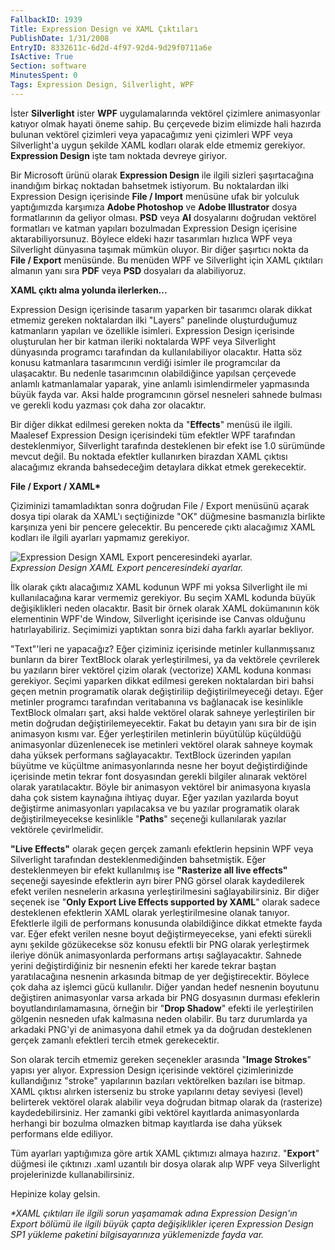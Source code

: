 ```yaml
---
FallbackID: 1939
Title: Expression Design ve XAML Çıktıları
PublishDate: 1/31/2008
EntryID: 8332611c-6d2d-4f97-92d4-9d29f0711a6e
IsActive: True
Section: software
MinutesSpent: 0
Tags: Expression Design, Silverlight, WPF
---
```

İster **Silverlight** ister **WPF** uygulamalarında vektörel çizimlere
animasyonlar katıyor olmak hayati öneme sahip. Bu çerçevede bizim
elimizde hali hazırda bulunan vektörel çizimleri veya yapacağımız yeni
çizimleri WPF veya Silverlight'a uygun şekilde XAML kodları olarak elde
etmemiz gerekiyor. **Expression Design** işte tam noktada devreye
giriyor.

Bir Microsoft ürünü olarak **Expression Design** ile ilgili sizleri
şaşırtacağına inandığım birkaç noktadan bahsetmek istiyorum. Bu
noktalardan ilki Expression Design içerisinde **File / Import** menüsüne
ufak bir yolculuk yaptığımızda karşımıza **Adobe Photoshop** ve **Adobe
Illustrator** dosya formatlarının da geliyor olması. **PSD** veya **AI**
dosyalarını doğrudan vektörel formatları ve katman yapıları bozulmadan
Expression Design içerisine aktarabiliyorsunuz. Böylece eldeki hazır
tasarımları hızlıca WPF veya Silverlight dünyasına taşımak mümkün
oluyor. Bir diğer şaşırtıcı nokta da **File / Export** menüsünde. Bu
menüden WPF ve Silverlight için XAML çıktıları almanın yanı sıra **PDF**
veya **PSD** dosyaları da alabiliyoruz.

**XAML çıktı alma yolunda ilerlerken...**

Expression Design içerisinde tasarım yaparken bir tasarımcı olarak
dikkat etmemiz gereken noktalardan ilki "Layers" panelinde
oluşturduğumuz katmanların yapıları ve özellikle isimleri. Expression
Design içerisinde oluşturulan her bir katman ileriki noktalarda WPF veya
Silverlight dünyasında programcı tarafından da kullanılabiliyor
olacaktır. Hatta söz konusu katmanlara tasarımcının verdiği isimler ile
programcılar da ulaşacaktır. Bu nedenle tasarımcının olabildiğince
yapılsan çerçevede anlamlı katmanlamalar yaparak, yine anlamlı
isimlendirmeler yapmasında büyük fayda var. Aksi halde programcının
görsel nesneleri sahnede bulması ve gerekli kodu yazması çok daha zor
olacaktır.

Bir diğer dikkat edilmesi gereken nokta da "**Effects**" menüsü ile
ilgili. Maalesef Expression Design içerisindeki tüm efektler WPF
tarafından desteklenmiyor, Silverlight tarafında desteklenen bir efekt
ise 1.0 sürümünde mevcut değil. Bu noktada efektler kullanırken birazdan
XAML çıktısı alacağımız ekranda bahsedeceğim detaylara dikkat etmek
gerekecektir.

**File / Export / XAML\***

Çiziminizi tamamladıktan sonra doğrudan File / Export menüsünü açarak
dosya tipi olarak da XAML'ı seçtiğinizde "OK" düğmesine basmanızla
birlikte karşınıza yeni bir pencere gelecektir. Bu pencerede çıktı
alacağımız XAML kodları ile ilgili ayarları yapmamız gerekiyor.

![Expression Design XAML Export penceresindeki
ayarlar.](http://cdn.daron.yondem.com/assets/1939/31012008_1.png)\
*Expression Design XAML Export penceresindeki ayarlar.*

İlk olarak çıktı alacağımız XAML kodunun WPF mi yoksa Silverlight ile mi
kullanılacağına karar vermemiz gerekiyor. Bu seçim XAML kodunda büyük
değişiklikleri neden olacaktır. Basit bir örnek olarak XAML dokümanının
kök elementinin WPF'de Window, Silverlight içerisinde ise Canvas
olduğunu hatırlayabiliriz. Seçimimizi yaptıktan sonra bizi daha farklı
ayarlar bekliyor.

"Text"'leri ne yapacağız? Eğer çiziminiz içerisinde metinler
kullanmışsanız bunların da birer TextBlock olarak yerleştirilmesi, ya da
vektörele çevrilerek bu yazıların birer vektörel çizim olarak
(vectorize) XAML koduna konması gerekiyor. Seçimi yaparken dikkat
edilmesi gereken noktalardan biri bahsi geçen metnin programatik olarak
değiştiriliip değiştirilmeyeceği detayı. Eğer metinler programcı
tarafından veritabanına vs bağlanacak ise kesinlikle TextBlock olmaları
şart, aksi halde vektörel olarak sahneye yerleştirilen bir metin
doğrudan değiştirilemeyecektir. Fakat bu detayın yanı sıra bir de işin
animasyon kısmı var. Eğer yerleştirilen metinlerin büyütülüp küçüldüğü
animasyonlar düzenlenecek ise metinleri vektörel olarak sahneye koymak
daha yüksek performans sağlayacaktır. TextBlock üzerinden yapılan
büyütme ve küçültme animasyonlarında nesne her boyut değiştirdiğinde
içerisinde metin tekrar font dosyasından gerekli bilgiler alınarak
vektörel olarak yaratılacaktır. Böyle bir animasyon vektörel bir
animasyona kıyasla daha çok sistem kaynağına ihtiyaç duyar. Eğer yazılan
yazılarda boyut değiştirme animasyonları yapılacaksa ve bu yazılar
programatik olarak değiştirilmeyecekse kesinlikle "**Paths**" seçeneği
kullanılarak yazılar vektörele çevirlmelidir.

**"Live Effects"** olarak geçen gerçek zamanlı efektlerin hepsinin WPF
veya Silverlight tarafından desteklenmediğinden bahsetmiştik. Eğer
desteklenmeyen bir efekt kullanılmış ise **"Rasterize all live
effects"** seçeneği sayesinde efektlerin ayrı birer PNG görsel olarak
kaydedilerek efekt verilen nesnelerin arkasına yerleştirilmesini
sağlayabilirsiniz. Bir diğer seçenek ise "**Only Export Live Effects
supported by XAML**" olarak sadece desteklenen efektlerin XAML olarak
yerleştirilmesine olanak tanıyor. Efektlerle ilgili de performans
konusunda olabildiğince dikkat etmekte fayda var. Eğer efekt verilen
nesne boyut değiştirmeyecekse, yani efekti sürekli aynı şekilde
gözükecekse söz konusu efektli bir PNG olarak yerleştirmek ileriye dönük
animasyonlarda performans artışı sağlayacaktır. Sahnede yerini
değiştirdiğiniz bir nesnenin efekti her karede tekrar baştan
yaratılacağına nesnenin arkasında bitmap de yer değiştirecektir. Böylece
çok daha az işlemci gücü kullanılır. Diğer yandan hedef nesnenin
boyutunu değiştiren animasyonlar varsa arkada bir PNG dosyasının durması
efeklerin boyutlandırılamamasına, örneğin bir "**Drop Shadow**" efekti
ile yerleştirilen gölgenin nesneden ufak kalmasına neden olabilir. Bu
tarz durumlarda ya arkadaki PNG'yi de animasyona dahil etmek ya da
doğrudan desteklenen gerçek zamanlı efektleri tercih etmek gerekecektir.

Son olarak tercih etmemiz gereken seçenekler arasında "**Image
Strokes**" yapısı yer alıyor. Expression Design içerisinde vektörel
çizimlerinizde kullandığınız "stroke" yapılarının bazıları vektörelken
bazıları ise bitmap. XAML çıktısı alırken isterseniz bu stroke
yapılarını detay seviyesi (level) belirterek vektörel olarak alabilir
veya doğrudan bitmap olarak da (rasterize) kaydedebilirsiniz. Her
zamanki gibi vektörel kayıtlarda animasyonlarda herhangi bir bozulma
olmazken bitmap kayıtlarda ise daha yüksek performans elde ediliyor.

Tüm ayarları yaptığımıza göre artık XAML çıktımızı almaya hazırız.
"**Export**" düğmesi ile çıktınızı .xaml uzantılı bir dosya olarak alıp
WPF veya Silverlight projelerinizde kullanabilirsiniz.

Hepinize kolay gelsin.

*\*XAML çıktıları ile ilgili sorun yaşamamak adına Expression Design'ın
Export bölümü ile ilgili büyük çapta değişiklikler içeren Expression
Design SP1 yükleme paketini bilgisayarınıza yüklemenizde fayda var.*


